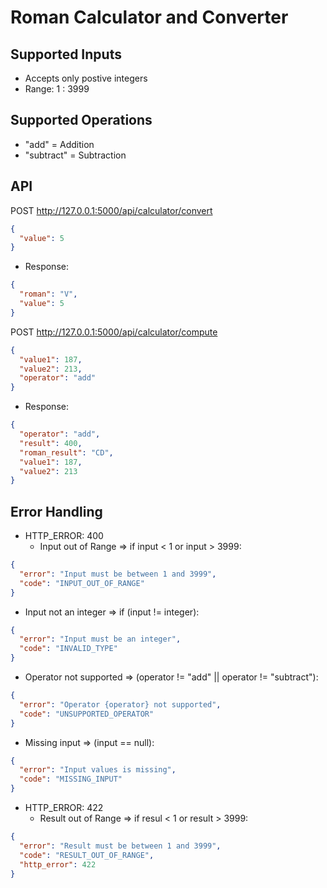 # Roman Calculator and Converter

## Supported Inputs
- Accepts only postive integers
- Range: 1 : 3999

## Supported Operations
- "add" = Addition
- "subtract" = Subtraction

## API

POST http://127.0.0.1:5000/api/calculator/convert
```json
{
  "value": 5
}
```
- Response:
```json
{ 
  "roman": "V",
  "value": 5
}
```

POST http://127.0.0.1:5000/api/calculator/compute
```json
{
  "value1": 187,
  "value2": 213,
  "operator": "add"
}
```
- Response:
```json
{ 
  "operator": "add",
  "result": 400,
  "roman_result": "CD",
  "value1": 187,
  "value2": 213
}
```

## Error Handling

- HTTP_ERROR: 400
  - Input out of Range => if input < 1 or input > 3999:
```json
{
  "error": "Input must be between 1 and 3999",
  "code": "INPUT_OUT_OF_RANGE"
}
```

  - Input not an integer => if (input != integer):
```json
{
  "error": "Input must be an integer",
  "code": "INVALID_TYPE"
}
```
  - Operator not supported => (operator != "add" || operator != "subtract"):
```json
{
  "error": "Operator {operator} not supported",
  "code": "UNSUPPORTED_OPERATOR"
}
```
  - Missing input => (input == null):
```json
{
  "error": "Input values is missing",
  "code": "MISSING_INPUT"
}
```
- HTTP_ERROR: 422
  - Result out of Range => if resul < 1 or result > 3999:
```json
{
  "error": "Result must be between 1 and 3999",
  "code": "RESULT_OUT_OF_RANGE",
  "http_error": 422
}
```
